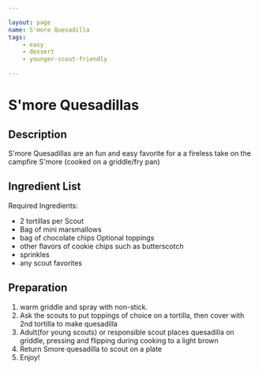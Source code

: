 ```yaml
---

layout: page
name: S'more Quesadilla
tags: 
    - easy
    - dessert
    - younger-scout-friendly

---
```


# S'more Quesadillas

## Description

S'more Quesadillas are an fun and easy favorite for a a fireless take on the campfire S'more (cooked on a griddle/fry pan)

## Ingredient List

Required Ingredients:

- 2 tortillas  per Scout
- Bag of mini marsmallows
- bag of chocolate chips
Optional toppings
- other flavors of cookie chips such as butterscotch
- sprinkles
- any scout favorites



## Preparation

1. warm griddle and spray with non-stick.
2. Ask the scouts to put toppings of choice on a tortilla, then cover with 2nd tortilla to make quesadilla
3. Adult(for young scouts) or responsible scout places quesadilla on griddle, pressing and flipping during cooking to a light brown
4. Return Smore quesadilla to scout on a plate
5. Enjoy!
